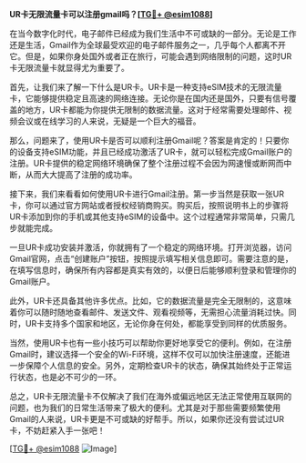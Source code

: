 **UR卡无限流量卡可以注册gmail吗？[[TG💪+ @esim1088](https://t.me/s/esim1088)]**

在当今数字化时代，电子邮件已经成为我们生活中不可或缺的一部分。无论是工作还是生活，Gmail作为全球最受欢迎的电子邮件服务之一，几乎每个人都离不开它。但是，如果你身处国外或者正在旅行，可能会遇到网络限制的问题，这时UR卡无限流量卡就显得尤为重要了。

首先，让我们来了解一下什么是UR卡。UR卡是一种支持eSIM技术的无限流量卡，它能够提供稳定且高速的网络连接。无论你是在国内还是国外，只要有信号覆盖的地方，UR卡都能为你提供无限制的数据流量。这对于经常需要处理邮件、视频会议或在线学习的人来说，无疑是一个巨大的福音。

那么，问题来了，使用UR卡是否可以顺利注册Gmail呢？答案是肯定的！只要你的设备支持eSIM功能，并且已经成功激活了UR卡，就可以轻松完成Gmail账户的注册。UR卡提供的稳定网络环境确保了整个注册过程不会因为网速慢或断网而中断，从而大大提高了注册的成功率。

接下来，我们来看看如何使用UR卡进行Gmail注册。第一步当然是获取一张UR卡，你可以通过官方网站或者授权经销商购买。购买后，按照说明书上的步骤将UR卡添加到你的手机或其他支持eSIM的设备中。这个过程通常非常简单，只需几步就能完成。

一旦UR卡成功安装并激活，你就拥有了一个稳定的网络环境。打开浏览器，访问Gmail官网，点击“创建账户”按钮，按照提示填写相关信息即可。需要注意的是，在填写信息时，确保所有内容都是真实有效的，以便日后能够顺利登录和管理你的Gmail账户。

此外，UR卡还具备其他许多优点。比如，它的数据流量是完全无限制的，这意味着你可以随时随地查看邮件、发送文件、观看视频等，无需担心流量消耗过快。同时，UR卡支持多个国家和地区，无论你身在何处，都能享受到同样的优质服务。

当然，使用UR卡也有一些小技巧可以帮助你更好地享受它的便利。例如，在注册Gmail时，建议选择一个安全的Wi-Fi环境，这样不仅可以加快注册速度，还能进一步保障个人信息的安全。另外，定期检查UR卡的状态，确保其始终处于正常运行状态，也是必不可少的一环。

总之，UR卡无限流量卡不仅解决了我们在海外或偏远地区无法正常使用互联网的问题，也为我们的日常生活带来了极大的便利。尤其是对于那些需要频繁使用Gmail的人来说，UR卡更是不可或缺的好帮手。所以，如果你还没有尝试过UR卡，不妨赶紧入手一张吧！

[[TG💪+ @esim1088](https://t.me/s/esim1088) ![Image](https://i.postimg.cc/4NQfJmqS/Snipaste-2025-05-13-00-14-12.png)]